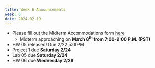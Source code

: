 ```yaml
---
title: Week 6 Announcements
week: 6
date: 2024-02-19
---
```


* Please fill out the Midterm Accommodations form [here](https://forms.gle/3LEGhBuEk84jzV8S9)
    * Midterm approaching on **March 8<sup>th</sup> from 7:00-9:00 P.M. (PST)**
* HW 05 released! Due 2/22 5:00PM
* Project 1 due **Saturday 2/24**
* Lab 05 due **Saturday 2/24**
* HW 06 due **Wednesday 2/28**